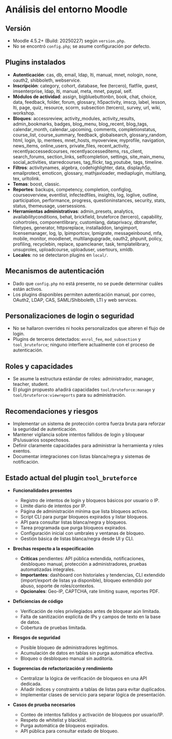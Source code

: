 # Análisis del entorno Moodle

## Versión
- Moodle 4.5.2+ (Build: 20250227) según `version.php`.
- No se encontró `config.php`; se asume configuración por defecto.

## Plugins instalados
- **Autenticación**: cas, db, email, ldap, lti, manual, mnet, nologin, none, oauth2, shibboleth, webservice.
- **Inscripción**: category, cohort, database, fee (tercero), flatfile, guest, imsenterprise, ldap, lti, manual, meta, mnet, paypal, self.
- **Módulos de actividad**: assign, bigbluebuttonbn, book, chat, choice, data, feedback, folder, forum, glossary, h5pactivity, imscp, label, lesson, lti, page, quiz, resource, scorm, subsection (tercero), survey, url, wiki, workshop.
- **Bloques**: accessreview, activity_modules, activity_results, admin_bookmarks, badges, blog_menu, blog_recent, blog_tags, calendar_month, calendar_upcoming, comments, completionstatus, course_list, course_summary, feedback, globalsearch, glossary_random, html, login, lp, mentees, mnet_hosts, myoverview, myprofile, navigation, news_items, online_users, private_files, recent_activity, recentlyaccessedcourses, recentlyaccesseditems, rss_client, search_forums, section_links, selfcompletion, settings, site_main_menu, social_activities, starredcourses, tag_flickr, tag_youtube, tags, timeline.
- **Filtros**: activitynames, algebra, codehighlighter, data, displayh5p, emailprotect, emoticon, glossary, mathjaxloader, mediaplugin, multilang, tex, urltolink.
- **Temas**: boost, classic.
- **Reportes**: backups, competency, completion, configlog, courseoverview, eventlist, infectedfiles, insights, log, loglive, outline, participation, performance, progress, questioninstances, security, stats, status, themeusage, usersessions.
- **Herramientas administrativas**: admin_presets, analytics, availabilityconditions, behat, brickfield, bruteforce (tercero), capability, cohortroles, componentlibrary, customlang, dataprivacy, dbtransfer, filetypes, generator, httpsreplace, installaddon, langimport, licensemanager, log, lp, lpimportcsv, lpmigrate, messageinbound, mfa, mobile, monitor, moodlenet, multilangupgrade, oauth2, phpunit, policy, profiling, recyclebin, replace, spamcleaner, task, templatelibrary, unsuproles, uploadcourse, uploaduser, usertours, xmldb.
- **Locales**: no se detectaron plugins en `local/`.

## Mecanismos de autenticación
- Dado que `config.php` no está presente, no se puede determinar cuáles están activos.
- Los plugins disponibles permiten autenticación manual, por correo, OAuth2, LDAP, CAS, SAML/Shibboleth, LTI y web services.

## Personalizaciones de login o seguridad
- No se hallaron overrides ni hooks personalizados que alteren el flujo de login.
- Plugins de terceros detectados: `enrol_fee`, `mod_subsection` y `tool_bruteforce`; ninguno interfiere actualmente con el proceso de autenticación.

## Roles y capacidades
- Se asume la estructura estándar de roles: administrador, manager, teacher, student.
- El plugin propuesto añadirá capacidades `tool/bruteforce:manage` y `tool/bruteforce:viewreports` para su administración.

## Recomendaciones y riesgos
- Implementar un sistema de protección contra fuerza bruta para reforzar la seguridad de autenticación.
- Mantener vigilancia sobre intentos fallidos de login y bloquear IPs/usuarios sospechosos.
- Definir claramente capacidades para administrar la herramienta y roles exentos.
- Documentar integraciones con listas blanca/negra y sistemas de notificación.

## Estado actual del plugin `tool_bruteforce`

- **Funcionalidades presentes**
  - Registro de intentos de login y bloqueos básicos por usuario o IP.
  - Límite diario de intentos por IP.
  - Página de administración mínima que lista bloqueos activos.
  - Script CLI para purgar bloqueos expirados y listar bloqueos.
  - API para consultar listas blanca/negra y bloqueos.
  - Tarea programada que purga bloqueos expirados.
  - Configuración inicial con umbrales y ventanas de bloqueo.
  - Gestión básica de listas blanca/negra desde UI y CLI.

- **Brechas respecto a la especificación**
  - **Críticas** pendientes: API pública extendida, notificaciones, desbloqueo manual, protección a administradores, pruebas automatizadas integrales.
  - **Importantes**: dashboard con historiales y tendencias, CLI extendido (import/export de listas ya disponible), bloqueo extendido por abuso, soporte de roles/contextos.
  - **Opcionales**: Geo-IP, CAPTCHA, rate limiting suave, reportes PDF.

- **Deficiencias de código**
  - Verificación de roles privilegiados antes de bloquear aún limitada.
  - Falta de sanitización explícita de IPs y campos de texto en la base de datos.
  - Cobertura de pruebas limitada.

- **Riesgos de seguridad**
  - Posible bloqueo de administradores legítimos.
  - Acumulación de datos en tablas sin purga automática efectiva.
  - Bloqueo o desbloqueo manual sin auditoría.

- **Sugerencias de refactorización y rendimiento**
  - Centralizar la lógica de verificación de bloqueos en una API dedicada.
  - Añadir índices y constraints a tablas de listas para evitar duplicados.
  - Implementar clases de servicio para separar lógica de presentación.

- **Casos de prueba necesarios**
  - Conteo de intentos fallidos y activación de bloqueos por usuario/IP.
  - Respeto de whitelist y blacklist.
  - Purga automática de bloqueos expirados.
  - API pública para consultar estado de bloqueo.
